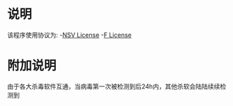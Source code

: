 # 说明
该程序使用协议为:
    -[NSV License](https://github.com/sqxy090123/sqxy090123.github.io/blob/main/licenses%2Fdownload%2FNSV%20License)
    -[F License](https://github.com/sqxy090123/sqxy090123.github.io/blob/main/licenses%2Fdownload%2FF%20License)

# 附加说明
由于各大杀毒软件互通，当病毒第一次被检测到后24h内，其他杀软会陆陆续续检测到